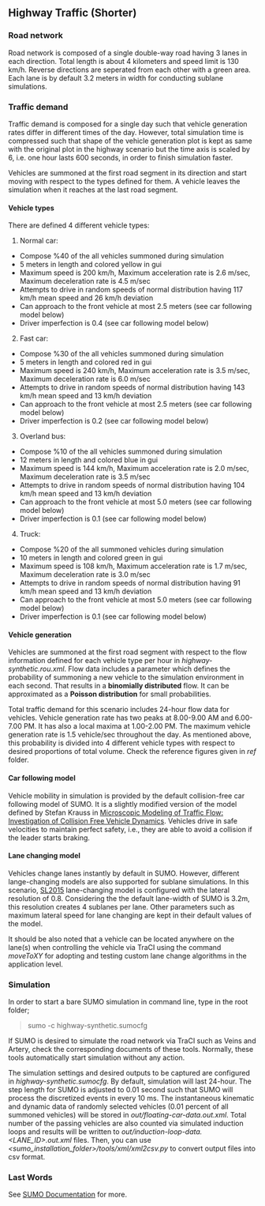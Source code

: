 ## Highway Traffic (Shorter)

### Road network

Road network is composed of a single double-way road having 3 lanes in each direction. Total length is about 4 kilometers and speed limit is 130 km/h. Reverse directions are seperated from each other with a green area. Each lane is by default 3.2 meters in width for conducting sublane simulations.

### Traffic demand

Traffic demand is composed for a single day such that vehicle generation rates differ in different times of the day. However, total simulation time is compressed such that shape of the vehicle generation plot is kept as same with the original plot in the highway scenario but the time axis is scaled by 6, i.e. one hour lasts 600 seconds, in order to finish simulation faster. 

Vehicles are summoned at the first road segment in its direction and start moving with respect to the types defined for them. A vehicle leaves the simulation when it reaches at the last road segment. 

#### Vehicle types

There are defined 4 different vehicle types:
1. Normal car:
  * Compose %40 of the all vehicles summoned during simulation
  * 5 meters in length and colored yellow in gui
  * Maximum speed is 200 km/h, Maximum acceleration rate is 2.6 m/sec, Maximum deceleration rate is 4.5 m/sec
  * Attempts to drive in random speeds of normal distribution having 117 km/h mean speed and 26 km/h deviation
  * Can approach to the front vehicle at most 2.5 meters (see car following model below)
  * Driver imperfection is 0.4 (see car following model below)
2. Fast car:
  * Compose %30 of the all vehicles summoned during simulation
  * 5 meters in length and colored red in gui
  * Maximum speed is 240 km/h, Maximum acceleration rate is 3.5 m/sec, Maximum deceleration rate is 6.0 m/sec
  * Attempts to drive in random speeds of normal distribution having 143 km/h mean speed and 13 km/h deviation
  * Can approach to the front vehicle at most 2.5 meters (see car following model below)
  * Driver imperfection is 0.2 (see car following model below)
3. Overland bus:
  * Compose %10 of the all vehicles summoned during simulation
  * 12 meters in length and colored blue in gui
  * Maximum speed is 144 km/h, Maximum acceleration rate is 2.0 m/sec, Maximum deceleration rate is 3.5 m/sec
  * Attempts to drive in random speeds of normal distribution having 104 km/h mean speed and 13 km/h deviation
  * Can approach to the front vehicle at most 5.0 meters (see car following model below)
  * Driver imperfection is 0.1 (see car following model below)
4. Truck:
  * Compose %20 of the all summoned vehicles during simulation
  * 10 meters in length and colored green in gui
  * Maximum speed is 108 km/h, Maximum acceleration rate is 1.7 m/sec, Maximum deceleration rate is 3.0 m/sec
  * Attempts to drive in random speeds of normal distribution having 91 km/h mean speed and 13 km/h deviation
  * Can approach to the front vehicle at most 5.0 meters (see car following model below)
  * Driver imperfection is 0.1 (see car following model below)

#### Vehicle generation

Vehicles are summoned at the first road segment with respect to the flow information defined for each vehicle type per hour in *highway-synthetic.rou.xml*. Flow data includes a parameter which defines the probability of summoning a new vehicle to the simulation environment in each second. That results in a **binomially distributed** flow. It can be approximated as a **Poisson distribution** for small probabilities. 

Total traffic demand for this scenario includes 24-hour flow data for vehicles. Vehicle generation rate has two peaks at 8.00-9.00 AM and 6.00-7.00 PM. It has also a local maxima at 1.00-2.00 PM. The maximum vehicle generation rate is 1.5 vehicle/sec throughout the day. As mentioned above, this probability is divided into 4 different vehicle types with respect to desired proportions of total volume. Check the reference figures given in *ref* folder. 

#### Car following model

Vehicle mobility in simulation is provided by the default collision-free car following model of SUMO. It is a slightly modified version of the model defined by Stefan Krauss in [Microscopic Modeling of Traffic Flow: Investigation of Collision Free Vehicle Dynamics](https://sumo.dlr.de/pdf/KraussDiss.pdf). Vehicles drive in safe velocities to maintain perfect safety, i.e., they are able to avoid a collision if the leader starts braking. 

#### Lane changing model

Vehicles change lanes instantly by default in SUMO. However, different lange-changing models are also supported for sublane simulations. In this scenario, [SL2015](https://sumo.dlr.de/docs/Simulation/SublaneModel.html) lane-changing model is configured with the lateral resolution of 0.8. Considering the the default lane-width of SUMO is 3.2m, this resolution creates 4 sublanes per lane. Other parameters such as maximum lateral speed for lane changing are kept in their default values of the model. 

It should be also noted that a vehicle can be located anywhere on the lane(s) when controlling the vehicle via TraCI using the command *moveToXY* for adopting and testing custom lane change algorithms in the application level. 

### Simulation

In order to start a bare SUMO simulation in command line, type in the root folder;

> sumo -c highway-synthetic.sumocfg

If SUMO is desired to simulate the road network via TraCI such as Veins and Artery, check the corresponding documents of these tools. Normally, these tools automatically start simulation without any action. 

The simulation settings and desired outputs to be captured are configured in *highway-synthetic.sumocfg*. By default, simulation will last 24-hour. The step length for SUMO is adjusted to 0.01 second such that SUMO will process the discretized events in every 10 ms. The instantaneous kinematic and dynamic data of randomly selected vehicles (0.01 percent of all summoned vehicles) will be stored in *out/floating-car-data.out.xml*. Total number of the passing vehicles are also counted via simulated induction loops and results will be written to *out/induction-loop-data.<LANE_ID>.out.xml* files. Then, you can use *<sumo_installation_folder>/tools/xml/xml2csv.py* to convert output files into csv format. 

### Last Words

See [SUMO Documentation](https://sumo.dlr.de/docs/SUMO_User_Documentation.html) for more. 
